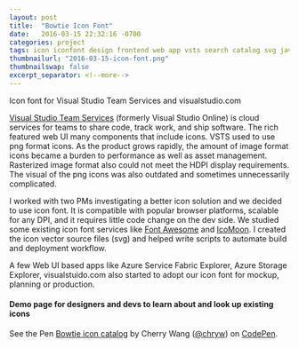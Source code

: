 ```yaml
---
layout: post
title:  "Bowtie Icon Font"
date:   2016-03-15 22:32:16 -0700
categories: project
tags: icon iconfont design frontend web app vsts search catalog svg javascript css sass
thumbnailurl: "2016-03-15-icon-font.png"
thumbnailswap: false
excerpt_separator: <!--more-->
---
```

Icon font for Visual Studio Team Services and visualstudio.com
<!--more-->
<a href="https://www.visualstudio.com/en-us/products/visual-studio-team-services-vs.aspx" target="_blank" rel="noopener noreferrer" class="link">Visual Studio Team Services</a> (formerly Visual Studio Online) is cloud services for teams to share code, track work, and ship software. The rich featured web UI many components that include icons. VSTS used to use png format icons. As the product grows rapidly, the amount of image format icons became a burden to performance as well as asset management. Rasterized image format also could not meet the HDPI display requirements. The visual of the png icons was also outdated and sometimes unnecessarily complicated.

I worked with two PMs investigating a better icon solution and we decided to use icon font. It is compatible with popular browser platforms, scalable for any DPI, and it requires little code change on the dev side. We studied some existing icon font services like <a href="https://fortawesome.github.io/Font-Awesome/icons/" class="link" target="_blank" rel="noopener noreferrer">Font Awesome</a> and <a href="https://icomoon.io/" target="_blank" rel="noopener noreferrer" class="link">IcoMoon</a>. I created the icon vector source files (svg) and helped write scripts to automate build and deployment workflow.

A few Web UI based apps like Azure Service Fabric Explorer, Azure Storage Explorer, visualstuido.com also started to adopt our icon font for mockup, planning or production.

#### Demo page for designers and devs to learn about and look up existing icons

<p data-height="800" data-theme-id="17237" data-slug-hash="KzaVWb" data-default-tab="result" data-user="chryw" class="codepen">See the Pen <a href="http://codepen.io/chryw/pen/KzaVWb/" target="_blank" rel="noopener noreferrer">Bowtie icon catalog</a> by Cherry Wang (<a href="http://codepen.io/chryw" target="_blank" rel="noopener noreferrer">@chryw</a>) on <a href="http://codepen.io">CodePen</a>.</p>
<script async src="//assets.codepen.io/assets/embed/ei.js"></script>

